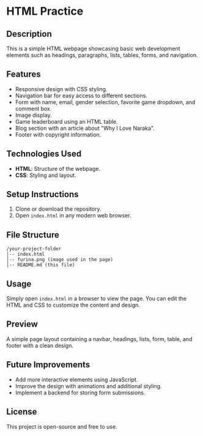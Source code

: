 # HTML Practice 

## Description
This is a simple HTML webpage showcasing basic web development elements such as headings, paragraphs, lists, tables, forms, and navigation.

## Features
- Responsive design with CSS styling.
- Navigation bar for easy access to different sections.
- Form with name, email, gender selection, favorite game dropdown, and comment box.
- Image display.
- Game leaderboard using an HTML table.
- Blog section with an article about "Why I Love Naraka".
- Footer with copyright information.

## Technologies Used
- **HTML**: Structure of the webpage.
- **CSS**: Styling and layout.

## Setup Instructions
1. Clone or download the repository.
2. Open `index.html` in any modern web browser.

## File Structure
```
/your-project-folder
│-- index.html
│-- furina.png (image used in the page)
│-- README.md (this file)
```

## Usage
Simply open `index.html` in a browser to view the page. You can edit the HTML and CSS to customize the content and design.

## Preview
A simple page layout containing a navbar, headings, lists, form, table, and footer with a clean design.

## Future Improvements
- Add more interactive elements using JavaScript.
- Improve the design with animations and additional styling.
- Implement a backend for storing form submissions.

## License
This project is open-source and free to use.

